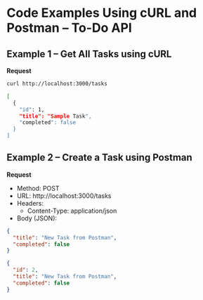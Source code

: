 # Code Examples Using cURL and Postman – To-Do API

## Example 1 – Get All Tasks using cURL

**Request**
```bash
curl http://localhost:3000/tasks

[
  {
    "id": 1,
    "title": "Sample Task",
    "completed": false
  }
]
```
## Example 2 – Create a Task using Postman

**Request**
- Method: POST  
- URL: http://localhost:3000/tasks  
- Headers:
  - Content-Type: application/json  
- Body (JSON):
```json
{
  "title": "New Task from Postman",
  "completed": false
}

{
  "id": 2,
  "title": "New Task from Postman",
  "completed": false
}
